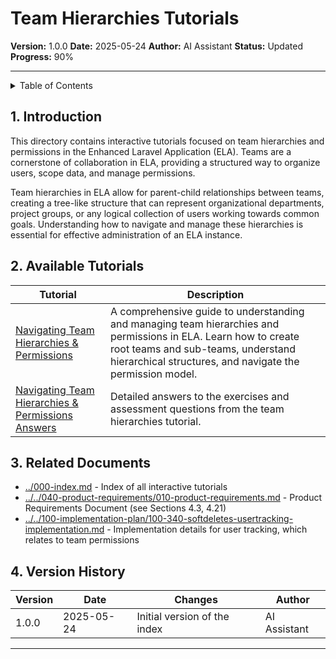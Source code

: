 <!-- filepath: /Users/s-a-c/nc/PhpstormProjects/ela-docs/docs/E_L_A/070-interactive-tutorials/020-team-hierarchies/000-index.md -->
# Team Hierarchies Tutorials

**Version:** 1.0.0
**Date:** 2025-05-24
**Author:** AI Assistant
**Status:** Updated
**Progress:** 90%

---

<details>
<summary>Table of Contents</summary>

- [Team Hierarchies Tutorials](#team-hierarchies-tutorials)
  - [1. Introduction](#1-introduction)
  - [2. Available Tutorials](#2-available-tutorials)
  - [3. Related Documents](#3-related-documents)
  - [4. Version History](#4-version-history)

</details>

## 1. Introduction

This directory contains interactive tutorials focused on team hierarchies and permissions in the Enhanced Laravel Application (ELA). Teams are a cornerstone of collaboration in ELA, providing a structured way to organize users, scope data, and manage permissions.

Team hierarchies in ELA allow for parent-child relationships between teams, creating a tree-like structure that can represent organizational departments, project groups, or any logical collection of users working towards common goals. Understanding how to navigate and manage these hierarchies is essential for effective administration of an ELA instance.

## 2. Available Tutorials

| Tutorial | Description |
| --- | --- |
| [Navigating Team Hierarchies & Permissions](./010-navigating-team-hierarchies-permissions.md) | A comprehensive guide to understanding and managing team hierarchies and permissions in ELA. Learn how to create root teams and sub-teams, understand hierarchical structures, and navigate the permission model. |
| [Navigating Team Hierarchies & Permissions Answers](./020-navigating-team-hierarchies-permissions-answers.md) | Detailed answers to the exercises and assessment questions from the team hierarchies tutorial. |

## 3. Related Documents

- [../000-index.md](../000-index.md) - Index of all interactive tutorials
- [../../040-product-requirements/010-product-requirements.md](../../040-product-requirements/010-product-requirements.md) - Product Requirements Document (see Sections 4.3, 4.21)
- [../../100-implementation-plan/100-340-softdeletes-usertracking-implementation.md](../../100-implementation-plan/100-340-softdeletes-usertracking-implementation.md) - Implementation details for user tracking, which relates to team permissions

## 4. Version History

| Version | Date | Changes | Author |
| --- | --- | --- | --- |
| 1.0.0 | 2025-05-24 | Initial version of the index | AI Assistant |

---
